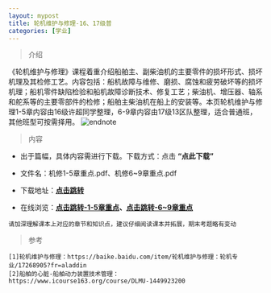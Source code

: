 ```yaml
---
layout: mypost
title: 轮机维护与修理-16、17级普
categories: [学业]
---
```

> 介绍

《轮机维护与修理》课程着重介绍船舶主、副柴油机的主要零件的损坏形式、损坏机理及其检修工艺。内容包括：船机故障与维修、磨损、腐蚀和疲劳破坏等的损坏机理；船机零件缺陷检验和船机故障诊断技术、修复工艺；柴油机、增压器、轴系和舵系等的主要零部件的检修；船舶主柴油机在船上的安装等。本页轮机维护与修理1-5章内容由16级许超同学整理，6-9章内容由17级13区队整理，适合普通班，其他班型可按需择用。
![endnote](https://edu-image.nosdn.127.net/E0277D7C8244447BAAF2FF42B74DB6E0.jpg?imageView&thumbnail=510y288&quality=100)

>内容 

- 出于篇幅，具体内容需进行下载。下载方式：点击  **“点此下载”**

- 文件名：机修1-5章重点.pdf、机修6~9章重点.pdf

- 下载地址：**[点击跳转](https://zhuifengyi.coding.net/p/MESC_doc/d/MESC_doc/git/tree/master/%E8%BD%AE%E6%9C%BA%E7%BB%B4%E6%8A%A4%E4%B8%8E%E4%BF%AE%E7%90%86)**

- 在线浏览：**[点击跳转-1-5章重点](https://docs.qq.com/pdf/DYktyTERsTWpKQVF6)、[点击跳转-6~9章重点](https://docs.qq.com/pdf/DYlVzc0x1RXFaWXhC)**

```
请加深理解课本上对应的章节和知识点，建议仔细阅读课本并拓展，期末考题略有变动
```

> 参考

```
[1]轮机维护与修理：https://baike.baidu.com/item/轮机维护与修理：轮机专业/17268905?fr=aladdin
[2]船舶的心脏-船舶动力装置技术管理： https://www.icourse163.org/course/DLMU-1449923200
```


